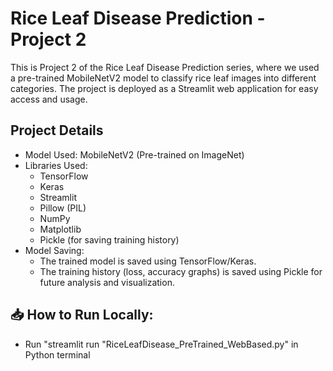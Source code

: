 # Rice Leaf Disease Prediction - Project 2
This is Project 2 of the Rice Leaf Disease Prediction series, where we used a pre-trained MobileNetV2 model to classify rice leaf images into different categories. The project is deployed as a Streamlit web application for easy access and usage.
<br>
## Project Details
  - Model Used: MobileNetV2 (Pre-trained on ImageNet)
  - Libraries Used:
    - TensorFlow
    - Keras
    - Streamlit
    - Pillow (PIL)
    - NumPy
    - Matplotlib
    - Pickle (for saving training history)
  - Model Saving:
    - The trained model is saved using TensorFlow/Keras.
    - The training history (loss, accuracy graphs) is saved using Pickle for future analysis and visualization.
## 📥 How to Run Locally:
  - Run "streamlit run "RiceLeafDisease_PreTrained_WebBased.py" in Python terminal
